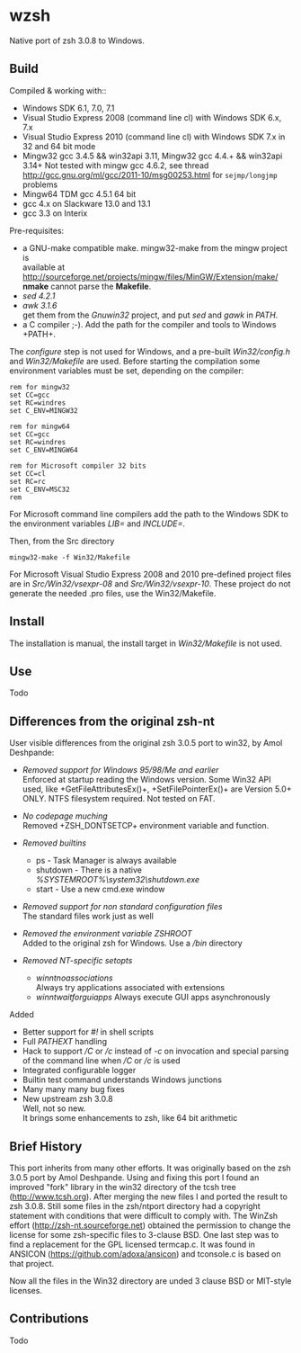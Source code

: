 wzsh
====

Native port of zsh 3.0.8 to Windows.


Build
-----

Compiled & working with::
  * Windows SDK 6.1, 7.0, 7.1
  * Visual Studio Express 2008 (command line cl) with Windows SDK 6.x, 7.x
  * Visual Studio Express 2010 (command line cl) with Windows SDK 7.x
      in 32 and 64 bit mode
  * Mingw32 gcc 3.4.5 && win32api 3.11, Mingw32 gcc 4.4.+ && win32api 3.14+
      Not tested with mingw gcc 4.6.2,
      see thread http://gcc.gnu.org/ml/gcc/2011-10/msg00253.html
      for `sejmp/longjmp` problems
  * Mingw64 TDM gcc 4.5.1 64 bit
  * gcc 4.x on Slackware 13.0 and 13.1
  * gcc 3.3 on Interix

Pre-requisites:
  * a GNU-make compatible make. mingw32-make from the mingw project is  
      available at http://sourceforge.net/projects/mingw/files/MinGW/Extension/make/  
      **nmake** cannot parse the **Makefile**.
  * *sed 4.2.1*    
  * *awk 3.1.6*   
    get them from the *Gnuwin32* project, and put *sed* and *gawk* in *PATH*.
  * a C compiler ;-). Add the path for the compiler and tools to Windows +PATH+.

The _configure_ step is not used for Windows, and a pre-built _Win32/config.h_
and _Win32/Makefile_ are used. Before starting the compilation some environment
variables must be set, depending on the compiler:

    rem for mingw32
    set CC=gcc
    set RC=windres
    set C_ENV=MINGW32
  
    rem for mingw64
    set CC=gcc
    set RC=windres
    set C_ENV=MINGW64
  
    rem for Microsoft compiler 32 bits
    set CC=cl
    set RC=rc
    set C_ENV=MSC32
    rem

For Microsoft command line compilers add the path to the Windows SDK to the
environment variables *LIB=* and *INCLUDE=*.

Then, from the Src directory

    mingw32-make -f Win32/Makefile

For Microsoft Visual Studio Express 2008 and 2010 pre-defined project
files are in *Src/Win32/vsexpr-08* and *Src/Win32/vsexpr-10*. These project do
not generate the needed .pro files, use the Win32/Makefile.


Install
-------

The installation is manual, the install target in *Win32/Makefile* is not
used.


Use
---

Todo



Differences from the original zsh-nt
------------------------------------

User visible differences from the original zsh 3.0.5 port to win32, by Amol
Deshpande:

* _Removed support for Windows 95/98/Me and earlier_  
  Enforced at startup reading the Windows version. Some Win32 API used,
  like +GetFileAttributesEx()+, +SetFilePointerEx()+ are Version 5.0+ ONLY.
  NTFS filesystem required. Not tested on FAT.

* _No codepage muching_  
  Removed +ZSH_DONTSETCP+ environment variable and function.

* _Removed builtins_  
    * ps - Task Manager is always available
    * shutdown - There is a native *%SYSTEMROOT%\system32\shutdown.exe*
    * start - Use a new cmd.exe window

* _Removed support for non standard configuration files_  
  The standard files work just as well

* _Removed the environment variable *ZSHROOT*_  
  Added to the original zsh for Windows. Use a */bin* directory

* _Removed NT-specific setopts_  
    * *winntnoassociations*  
        Always try applications associated with extensions
    * *winntwaitforguiapps*
        Always execute GUI apps asynchronously

Added  
  * Better support for *#!* in shell scripts
  * Full *PATHEXT* handling
  * Hack to support */C* or */c* instead of *-c* on invocation and special
    parsing of the command line when */C* or */c* is used
  * Integrated configurable logger
  * Builtin test command understands Windows junctions
  * Many many many bug fixes
  * New upstream zsh 3.0.8  
    Well, not so new.  
    It brings some enhancements to zsh, like 64 bit arithmetic



Brief History
-------------

This port inherits from many other efforts. It was originally based on the
zsh 3.0.5 port by Amol Deshpande. Using and fixing this port I found an improved
"fork" library in the win32 directory of the tcsh tree (http://www.tcsh.org).
After merging the new files I and ported the result to zsh 3.0.8. Still some
files in the zsh/ntport directory had a copyright statement with conditions
that were difficult to comply with. The WinZsh effort
(http://zsh-nt.sourceforge.net) obtained the permission to change the license
for some zsh-specific files to 3-clause BSD. One last step was to find a
replacement for the GPL licensed termcap.c. It was found in ANSICON
(https://github.com/adoxa/ansicon) and tconsole.c is based on that project.

Now all the files in the Win32 directory are unded 3 clause BSD or MIT-style
licenses.


Contributions
-------------

Todo


